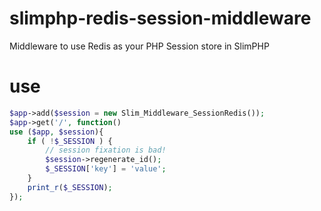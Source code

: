 slimphp-redis-session-middleware
================================

Middleware to use Redis as your PHP Session store in SlimPHP

use
================================

```php
$app->add($session = new Slim_Middleware_SessionRedis());
$app->get('/', function()
use ($app, $session){
	if ( !$_SESSION ) {
		// session fixation is bad!
		$session->regenerate_id();
		$_SESSION['key'] = 'value';
	}
	print_r($_SESSION);
});
```
